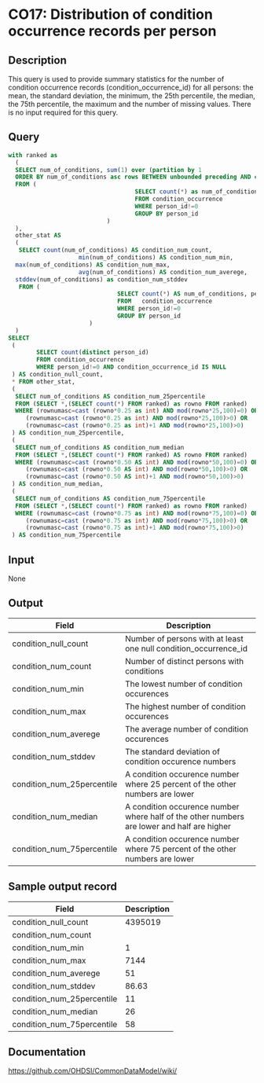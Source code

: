 <!---
Group:condition occurrence
Name:CO17 Distribution of condition occurrence records per person
Author:Patrick Ryan
CDM Version: 5.0
-->

# CO17: Distribution of condition occurrence records per person

## Description
This query is used to provide summary statistics for the number of condition occurrence records (condition_occurrence_id) for all persons: the mean, the standard deviation, the minimum, the 25th percentile, the median, the 75th percentile, the maximum and the number of missing values. There is no input required for this query.

## Query
```sql
with ranked as
  (
  SELECT num_of_conditions, sum(1) over (partition by 1
  ORDER BY num_of_conditions asc rows BETWEEN unbounded preceding AND current row) AS rownumasc
  FROM (
                                    SELECT count(*) as num_of_conditions
                                    FROM condition_occurrence
                                    WHERE person_id!=0
                                    GROUP BY person_id
                            )
  ),
  other_stat AS
  (
   SELECT count(num_of_conditions) AS condition_num_count,
                    min(num_of_conditions) AS condition_num_min,
  max(num_of_conditions) AS condition_num_max,
                    avg(num_of_conditions) AS condition_num_averege,
  stddev(num_of_conditions) as condition_num_stddev
   FROM (
                               SELECT count(*) AS num_of_conditions, person_id
                               FROM   condition_occurrence
                               WHERE person_id!=0
                               GROUP BY person_id
                       )
  )
SELECT
 (
        SELECT count(distinct person_id)
        FROM condition_occurrence
        WHERE person_id!=0 AND condition_occurrence_id IS NULL
 ) AS condition_null_count,
 * FROM other_stat,
 (
  SELECT num_of_conditions AS condition_num_25percentile
  FROM (SELECT *,(SELECT count(*) FROM ranked) as rowno FROM ranked)
  WHERE (rownumasc=cast (rowno*0.25 as int) AND mod(rowno*25,100)=0) OR
     (rownumasc=cast (rowno*0.25 as int) AND mod(rowno*25,100)>0) OR
     (rownumasc=cast (rowno*0.25 as int)+1 AND mod(rowno*25,100)>0)
 ) AS condition_num_25percentile,
 (
  SELECT num_of_conditions AS condition_num_median
  FROM (SELECT *,(SELECT count(*) FROM ranked) AS rowno FROM ranked)
  WHERE (rownumasc=cast (rowno*0.50 AS int) AND mod(rowno*50,100)=0) OR
     (rownumasc=cast (rowno*0.50 AS int) AND mod(rowno*50,100)>0) OR
     (rownumasc=cast (rowno*0.50 AS int)+1 AND mod(rowno*50,100)>0)
 ) AS condition_num_median,
 (
  SELECT num_of_conditions AS condition_num_75percentile
  FROM (SELECT *,(SELECT count(*) FROM ranked) as rowno FROM ranked)
  WHERE (rownumasc=cast (rowno*0.75 as int) AND mod(rowno*75,100)=0) OR
     (rownumasc=cast (rowno*0.75 as int) AND mod(rowno*75,100)>0) OR
     (rownumasc=cast (rowno*0.75 as int)+1 AND mod(rowno*75,100)>0)
 ) AS condition_num_75percentile
```

## Input

None

## Output

|  Field |  Description |
| --- | --- |
| condition_null_count | Number of persons with at least one null condition_occurrence_id |
| condition_num_count | Number of distinct persons with conditions |
| condition_num_min | The lowest number of condition occurences |
| condition_num_max | The highest number of condition occurences |
| condition_num_averege | The average number of condition occurences |
| condition_num_stddev | The standard deviation of condition occurence numbers |
| condition_num_25percentile | A condition occurence number where 25 percent of the other numbers are lower |
| condition_num_median | A condition occurence number where half of the other numbers are lower and half are higher |
| condition_num_75percentile | A condition occurence number where 75 percent of the other numbers are lower |

## Sample output record

|  Field |  Description |
| --- | --- |
| condition_null_count | 4395019 |
| condition_num_count |   |
| condition_num_min | 1 |
| condition_num_max | 7144 |
| condition_num_averege | 51 |
| condition_num_stddev | 86.63 |
| condition_num_25percentile | 11 |
| condition_num_median | 26 |
| condition_num_75percentile | 58 |


## Documentation
https://github.com/OHDSI/CommonDataModel/wiki/
